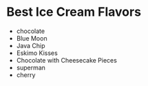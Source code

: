 # Best Ice Cream Flavors
- chocolate
- Blue Moon
- Java Chip
- Eskimo Kisses
- Chocolate with Cheesecake Pieces
- superman
- cherry